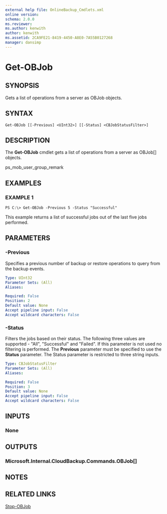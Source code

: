 ```yaml
---
external help file: OnlineBackup_Cmdlets.xml
online version: 
schema: 2.0.0
ms.reviewer:
ms.author: kenwith
author: kenwith
ms.assetid: 2CA9FE21-8419-4450-A8E0-7A55B0127268
manager: dansimp
---
```


# Get-OBJob

## SYNOPSIS
Gets a list of operations from a server as OBJob objects.

## SYNTAX

```
Get-OBJob [[-Previous] <UInt32>] [[-Status] <CBJobStatusFilter>]
```

## DESCRIPTION
The **Get-OBJob** cmdlet gets a list of operations from a server as OBJob\[\] objects.

ps_mob_user_group_remark

## EXAMPLES

### EXAMPLE 1
```
PS C:\> Get-OBJob -Previous 5 -Status "Successful"
```

This example returns a list of successful jobs out of the last five jobs performed.

## PARAMETERS

### -Previous
Specifies a previous number of backup or restore operations to query from the backup events.

```yaml
Type: UInt32
Parameter Sets: (All)
Aliases: 

Required: False
Position: 2
Default value: None
Accept pipeline input: False
Accept wildcard characters: False
```

### -Status
Filters the jobs based on their status.
The following three values are supported - "All", "Successful" and "Failed".
If this parameter is not used no filtering is performed.
The **Previous** parameter must be specified to use the **Status** parameter.
The Status parameter is restricted to three string inputs.

```yaml
Type: CBJobStatusFilter
Parameter Sets: (All)
Aliases: 

Required: False
Position: 3
Default value: None
Accept pipeline input: False
Accept wildcard characters: False
```

## INPUTS

### None

## OUTPUTS

### Microsoft.Internal.CloudBackup.Commands.OBJob[]

## NOTES

## RELATED LINKS

[Stop-OBJob](./Stop-OBJob.md)
